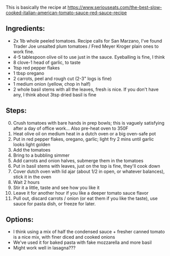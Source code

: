 This is basically the recipe at https://www.seriouseats.com/the-best-slow-cooked-italian-american-tomato-sauce-red-sauce-recipe

## Ingredients:
- 2x 1lb whole peeled tomatoes. Recipe calls for San Marzano, I've found Trader Joe unsalted plum tomatoes / Fred Meyer Kroger plain ones to work fine.
- 4-5 tablespoon olive oil to use just in the sauce. Eyeballing is fine, I think
- 8 clove-1 head of garlic, to taste
- 1tsp red pepper flakes
- 1 tbsp oregano
- 2 carrots, peel and rough cut (2-3" logs is fine)
- 1 medium onion (yellow, chop in half)
- 2 whole basil stems with all the leaves, fresh is nice. If you don't have any, I think about 3tsp dried basil is fine

## Steps:
0. Crush tomatoes with bare hands in prep bowls; this is vaguely satisfying after a day of office work... Also pre-heat oven to 350F
1. Heat olive oil on medium heat in a dutch oven or a big oven-safe pot
2. Put in red pepper flakes, oregano, garlic; light fry 2 mins until garlic looks light golden
3. Add the tomatoes
4. Bring to a bubbling simmer
5. Add carrots and onion halves, submerge them in the tomatoes
6. Put in basil stems with leaves, just on the top is fine, they'll cook down
7. Cover dutch oven with lid ajar (about 1/2 in open, or whatever balances), stick it in the oven
8. Wait 2 hours
9. Stir it a little, taste and see how you like it
10. Leave it for another hour if you like a deeper tomato sauce flavor
11. Pull out, discard carrots / onion (or eat them if you like the taste), use sauce for pasta dish, or freeze for later.

## Options:
- I think using a mix of half the condensed sauce + fresher canned tomato is a nice mix, with finer diced and cooked onions
- We've used it for baked pasta with fake mozzarella and more basil
- Might work well in lasagna???
